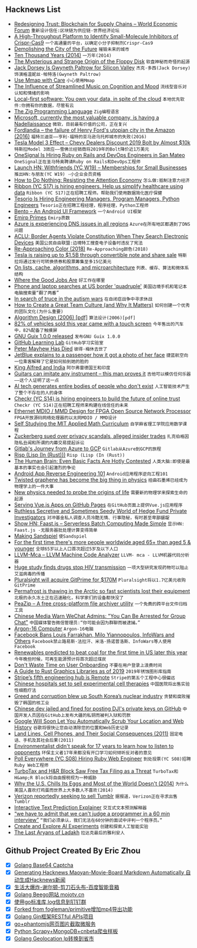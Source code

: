 ## Hacknews List


- [Redesigning Trust: Blockchain for Supply Chains – World Economic Forum](https://www.weforum.org/projects/redesigning-trust)  `重新设计信任:区块链为供应链-世界经济论坛`
- [A High-Throughput Platform to Identify Small-Molecule Inhibitors of Crispr-Cas9](https://www.cell.com/cell/fulltext/S0092-8674(19)30395-2)  `一个高通量的平台，以确定小分子抑制剂Crispr-Cas9`
- [Demolishing the City of the Future](https://tribunemag.co.uk/2019/04/demolishing-the-city-of-the-future)  `摧毁未来的城市`
- [Ten Thousand Years (2014)](https://99percentinvisible.org/episode/ten-thousand-years/)  `一万年(2014)`
- [The Mysterious and Strange Origin of the Floppy Disk](https://www.backupassist.com/blog/news/the-mysterious-and-strange-origin-of-the-floppy-disk/)  `软盘神秘而奇怪的起源`
- [Jack Dorsey Is Gwyneth Paltrow for Silicon Valley](https://www.nytimes.com/2019/05/02/fashion/jack-dorsey-influencer.html)  `杰克·多西(Jack Dorsey)饰演格温妮丝·帕特洛(Gwyneth Paltrow)`
- [Use Mmap with Care](https://www.sublimetext.com/blog/articles/use-mmap-with-care)  `小心使用Mmap`
- [The Influence of Streamlined Music on Cognition and Mood](https://arxiv.org/abs/1610.04255)  `流线型音乐对认知和情绪的影响`
- [Local-first software: You own your data, in spite of the cloud](https://www.inkandswitch.com/local-first.html)  `本地优先软件:你拥有你的数据，尽管有云`
- [The Zig Programming Language](https://ziglang.org/)  `Zig编程语言`
- [Microsoft, currently the most valuable company, is having a Nadellaissance](https://www.bloomberg.com/news/features/2019-05-02/satya-nadella-remade-microsoft-as-world-s-most-valuable-company)  `微软，目前最有价值的公司，正在复兴`
- [Fordlandia – the failure of Henry Ford&#39;s utopian city in the Amazon (2016)](https://www.theguardian.com/cities/2016/aug/19/lost-cities-10-fordlandia-failure-henry-ford-amazon)  `福特兰迪亚——亨利·福特的亚马逊乌托邦城市的失败(2016)`
- [Tesla Model 3 Effect – Chevy Dealers Discount 2019 Bolt by Almost $10k](https://www.torquenews.com/1083/tesla-model-3-effect-chevy-dealers-discount-2019-bolt-electric-vehicles-almost-10000-race-bottom-market)  `特斯拉Model 3效应——雪佛兰经销商将2019年的Bolt降价近1万美元`
- [OneSignal Is Hiring Ruby on Rails and DevOps Engineers in San Mateo](https://onesignal.com/careers)  `OneSignal正在圣马特奥聘请Ruby on Rails和DevOps工程师`
- [Launch HN: Withfriends (YC W19) – Memberships for Small Businesses](item?id=19810092)  `推出HN:与朋友(YC W19) -小企业会员资格`
- [How to Do Nothing: Resisting the Attention Economy](https://www.nytimes.com/2019/04/30/books/review/jenny-odell-how-to-do-nothing.html)  `怎么做:抵制注意力经济`
- [Ribbon (YC S17) is hiring engineers. Help us simplify healthcare using data](https://www.ribbonhealth.com/careers/)  `Ribbon (YC S17)正在招聘工程师。帮助我们使用数据简化医疗保健`
- [Tesorio Is Hiring Engineering Managers, Program Managers, Python Engineers](https://www.tesorio.com/careers/)  `Tesorio正在招聘工程经理，程序经理，Python工程师`
- [Bento – An Android UI Framework](https://engineeringblog.yelp.com/2019/05/introducing-bento.html)  `一个Android UI框架`
- [Emirp Primes](https://en.wikipedia.org/wiki/Emirp)  `Emirp质数`
- [Azure is experiencing DNS issues in all regions](item?id=19812919)  `Azure在所有地区都遇到了DNS问题`
- [ACLU: Border Agents Violate Constitution When They Search Electronic Devices](https://www.npr.org/2019/05/02/719337356/aclu-border-agents-violate-constitution-when-they-search-electronic-devices)  `美国公民自由联盟:边境特工搜查电子设备时违反了宪法`
- [Re-Approaching Color (2018)](https://design.lyft.com/re-approaching-color-9e604ba22c88)  `Re-Approaching颜色(2018)`
- [Tesla is raising up to $1.5B through convertible note and share sale](https://techcrunch.com/2019/05/02/tesla-1-5-billion/)  `特斯拉将通过发行可转换债券和股票筹集至多15亿美元`
- [On lists, cache, algorithms, and microarchitecture](https://pdziepak.github.io/2019/05/02/on-lists-cache-algorithms-and-microarchitecture/)  `列表、缓存、算法和微体系结构`
- [Where the Good Jobs Are](https://www.nytimes.com/2019/05/02/business/economy/good-jobs-no-college-degrees.html)  `好工作在哪里`
- [Phone and laptop searches at US border &#39;quadruple&#39;](https://www.bbc.com/news/technology-48118558)  `美国边境手机和笔记本电脑搜索量“翻了两番”`
- [In search of truce in the autism wars](https://www.spectrumnews.org/features/deep-dive/search-truce-autism-wars/)  `在自闭症战争中寻求休战`
- [How to Create a Great Team Culture (and Why It Matters)](https://queue.acm.org/detail.cfm?id=3323993)  `如何创建一个优秀的团队文化(为什么重要)`
- [Algorithm Design (2006) [pdf]](http://www.cs.sjtu.edu.cn/~jiangli/teaching/CS222/files/materials/Algorithm%20Design.pdf)  `算法设计(2006)[pdf]`
- [82% of vehicles sold this year came with a touch screen](https://www.marketwatch.com/story/teslas-infotainment-dashboard-screen-tops-consumer-reports-ratings-2019-05-01)  `今年售出的汽车中，82%配备了触摸屏`
- [GNU Guix 1.0.0 released](https://www.gnu.org/software/guix/blog/2019/gnu-guix-1.0.0-released/)  `发布GNU Guix 1.0.0`
- [GitHub Learning Lab](https://lab.github.com/)  `GitHub学习实验室`
- [Peter Mayhew Has Died](https://www.bbc.co.uk/news/entertainment-arts-48142765)  `彼得·梅休去世了`
- [JetBlue explains to a passenger how it got a photo of her face](https://boingboing.net/2019/04/23/in-this-twitter-exchange-jetb.html)  `捷蓝航空向一位乘客解释了它是如何拍到她的脸的`
- [King Alfred and India](https://www.caitlingreen.org/2019/04/king-alfred-and-india.html)  `阿尔弗雷德国王和印度`
- [Guitars can imitate any instrument – this man proves it](https://www.cbc.ca/music/guitars-can-imitate-any-instrument-this-man-proves-it-1.5120344)  `吉他可以模仿任何乐器——这个人证明了这一点`
- [AI tech generates entire bodies of people who don&#39;t exist](https://www.ctvnews.ca/sci-tech/ai-tech-generates-entire-bodies-of-people-who-don-t-exist-1.4405165)  `人工智能技术产生了整个不存在的人的身体`
- [Checkr (YC S14) is hiring engineers to build the future of online trust](http://grnh.se/gxdah31)  `Checkr (YC S14)正在招聘工程师来构建在线信任的未来`
- [Ethernet MDIO / MMD Design for FPGA Open Source Network Processor](https://mindchasers.com/dev/hw-mdio)  `FPGA开放源码网络处理器的以太网MDIO / MMD设计`
- [Self Studying the MIT Applied Math Curriculum](https://www.harshsikka.me/self-studying-the-mit-applied-math-curriculum/)  `自学麻省理工学院应用数学课程`
- [Zuckerberg sued over privacy scandals, alleged insider trades](https://news.bloomberglaw.com/securities-law/facebooks-zuckerberg-sued-over-scandals-alleged-insider-trades)  `扎克伯格因隐私丑闻和所谓的内幕交易提起诉讼`
- [Gitlab&#39;s Journey from Azure to GCP](https://about.gitlab.com/2019/05/02/gitlab-journey-from-azure-to-gcp/)  `Gitlab从Azure到GCP的旅程`
- [Risp (Lisp (In (Rust)))](https://m.stopa.io/risp-lisp-in-rust-90a0dad5b116)  `Risp (Lisp (In (Rust))`
- [The Human Brain: Even Basic Facts Are Hotly Contested](https://mindmatters.ai/2019/04/the-human-brain-even-basic-facts-are-hotly-contested/)  `人类大脑:即使是最基本的事实也会引起激烈的争论`
- [Android App Reverse Engineering 101](https://maddiestone.github.io/AndroidAppRE/)  `Android应用程序逆向工程101`
- [Twisted graphene has become the big thing in physics](https://www.quantamagazine.org/how-twisted-graphene-became-the-big-thing-in-physics-20190430/)  `扭曲石墨烯已经成为物理学上的一件大事`
- [New physics needed to probe the origins of life](https://www.nature.com/articles/d41586-019-01318-z)  `需要新的物理学来探索生命的起源`
- [Serving Vue.js Apps on GitHub Pages](https://blog.usmanity.com/serving-vue-js-apps-on-github-pages/)  `在GitHub页面上提供Vue.js应用程序`
- [Ruthless Secretive and Sometimes Seedy World of Hedge Fund Private Investigators](https://www.institutionalinvestor.com/article/b1f6yg8n93jyfh/The-Ruthless-Secretive-and-Sometimes-Seedy-World-of-Hedge-Fund-Private-Investigators)  `对冲基金私人调查人员冷酷无情、行事隐秘，有时甚至卑鄙龌龊`
- [Show HN: Faast.js – Serverless Batch Computing Made Simple](https://faastjs.org)  `显示HN: Faast.js -无服务器批处理计算变得简单`
- [Making Sandspiel](https://maxbittker.com/making-sandspiel)  `使Sandspiel`
- [For the first time there&#39;s more people worldwide aged 65&#43; than aged 5 &amp; younger](https://reason.com/2019/05/01/this-one-chart-about-global-aging-changes-everything/)  `全球65岁以上人口首次超过5岁及以下人口`
- [LLVM-Mca – LLVM Machine Code Analyzer](https://llvm.org/docs/CommandGuide/llvm-mca.html)  `LLVM- mca - LLVM机器代码分析器`
- [Huge study finds drugs stop HIV transmission](https://www.theguardian.com/society/2019/may/02/end-to-aids-in-sight-as-huge-study-finds-drugs-stop-hiv-transmission)  `一项大型研究发现药物可以阻止艾滋病毒的传播`
- [Pluralsight will acquire GitPrime for $170M](https://techcrunch.com/2019/05/01/pluralsight-will-acquire-gitprime-for-170m/)  `Pluralsight将以1.7亿美元收购GitPrime`
- [Permafrost is thawing in the Arctic so fast scientists lost their equipment](https://www.cbc.ca/news/technology/permafrost-melting-1.5119767)  `北极的永久冻土正在迅速融化，科学家们的设备都快没了`
- [PeaZip – A free cross-platform file archiver utility](http://www.peazip.org/peazip-free-archiver.html)  `一个免费的跨平台文件归档工具`
- [Chinese Media Warn WeChat Admins: &#34;You Can Be Arrested for Group Chat&#34;](https://www.whatsonweibo.com/chinese-media-warn-wechat-group-admins-you-can-be-arrested-for-what-happens-in-your-group-chat/)  `中国媒体警告微信管理员:“你可能会因为群聊而被逮捕。”`
- [Argon-16 Computer](http://www.computer-museum.ru/english/argon16.htm)  `Argon-16电脑`
- [Facebook Bans Louis Farrakhan, Milo Yiannopoulos, InfoWars and Others](https://edition.cnn.com/2019/05/02/tech/facebook-ban-louis-farrakhan-infowars-alex-jones-milo-laura-loomer/index.html)  `Facebook禁止路易斯·法拉汗、米洛·扬诺普洛斯、InfoWars等人使用Facebook`
- [Renewables predicted to beat coal for the first time in US later this year](https://qz.com/1610977/solar-wind-plus-other-renewables-beat-coal-for-first-time-in-us/)  `今年晚些时候，可再生能源预计将首次超过煤炭`
- [Don&#39;t Waste Time on User Onboarding](https://greaterdanorequalto.com/dont-waste-time-on-onboarding/)  `不要在用户登录上浪费时间`
- [A Guide to Rust Graphics Libraries as of 2019](https://wiki.alopex.li/AGuideToRustGraphicsLibraries2019)  `2019年锈蚀图形库指南`
- [Stripe’s fifth engineering hub is Remote](https://stripe.com/blog/remote-hub)  `Stripe的第五个工程中心很偏远`
- [Chinese hospitals set to sell experimental cell therapies](https://www.nature.com/articles/d41586-019-01161-2)  `中国医院将出售实验性细胞疗法`
- [Greed and corruption blew up South Korea’s nuclear industry](https://www.technologyreview.com/s/613325/how-greed-and-corruption-blew-up-south-koreas-nuclear-industry/)  `贪婪和腐败摧毁了韩国的核工业`
- [Chinese dev jailed and fined for posting DJI&#39;s private keys on GitHub](https://www.theregister.co.uk/2019/04/30/dji_dev_jailed_fined_leaking_aes_ssl_keys_github/)  `中国开发人员因在GitHub上发布大疆的私钥而被判入狱和罚款`
- [Google Will Soon Let You Automatically Scrub Your Location and Web History](https://www.buzzfeednews.com/article/pranavdixit/google-will-soon-let-you-automatically-scrub-your-location)  `谷歌将很快让您自动清除您的位置和Web历史记录`
- [Land Lines, Cell Phones, and Their Social Consequences (2011)](https://thefrailestthing.com/2011/09/20/landlines-cell-phones-and-their-social-consequences/)  `固定电话、手机及其社会后果(2011)`
- [Environmentalist didn&#39;t speak for 17 years to learn how to listen to opponents](https://www.cbc.ca/radio/outintheopen/breaking-silence-1.4526352/this-environmentalist-didn-t-speak-for-17-years-to-learn-how-to-listen-to-his-opponents-1.4527401)  `环保主义者17年来都没有开口学习如何倾听反对者的意见`
- [Poll Everywhere (YC S08) Hiring Ruby Web Engineer](https://www.polleverywhere.com/jobs#backend-engineer)  `到处投票(YC S08)招聘Ruby Web工程师`
- [TurboTax and H&amp;R Block Saw Free Tax Filing as a Threat](https://www.propublica.org/article/intuit-turbotax-h-r-block-gutted-free-tax-filing-internal-memo)  `TurboTax和H&amp;R Block将自由报税视为一种威胁`
- [Why the U.S. Chills Its Eggs and Most of the World Doesn&#39;t (2014)](https://www.npr.org/sections/thesalt/2014/09/11/336330502/why-the-u-s-chills-its-eggs-and-most-of-the-world-doesnt)  `为什么美国人喜欢打鸡蛋而世界上大多数人不喜欢(2014)`
- [Verizon reportedly seeking to sell Tumblr](https://techcrunch.com/2019/05/02/verizon-reportedly-seeking-to-sell-tumblr/)  `据报道，Verizon正在寻求出售Tumblr`
- [Interactive Text Prediction Explainer](https://pudding.cool/2019/04/text-prediction/)  `交互式文本预测解释器`
- [“we have to admit that we can&#39;t judge a programmer in a 60 min interview”](https://www.linkedin.com/feed/update/urn:li:activity:6528766848526278657)  `“我们必须承认，我们无法在60分钟的面试中评判一个程序员。”`
- [Create and Explore AI Experiments](https://docs.microsoft.com/en-us/azure/machine-learning/service/how-to-create-portal-experiments)  `创建和探索人工智能实验`
- [The Last Aryans of Ladakh](http://www.bbc.com/travel/story/20190502-is-this-the-last-of-the-aryans)  `拉达克最后的雅利安人`

## Github Project Created By Eric Zhou

- [x] [Golang Base64 Captcha](https://github.com/mojocn/base64Captcha)
- [x] [Generating Hacknews Maoyan-Movie-Board Markdown Automatically 自动生成Hacknews新闻](https://github.com/dejavuzhou/md-genie)
- [x] [生活大爆炸-谢尔顿-剪刀石头布-百度智能音箱](https://github.com/mojocn/dueros-bang-game)
- [x] [Golang Beego网站 mojotv.cn](https://github.com/mojocn/www.mojotv.cn)
- [x] [使用go标准库,log信息到钉钉群](https://github.com/mojocn/dooger)
- [x] [Forked from fogleman/primitive增加mp4导出功能](https://github.com/mojocn/primitive)
- [x] [Golang Gin框架RESTful APIs项目](https://github.com/JJJJJJJerk/ezier-golang-web-api-framework)
- [x] [go+phantomjs网页图片截取微服务](https://github.com/mojocn/screen_shot)
- [x] [Python Scrapy+MongoDB+cnbeta爬虫样板](https://github.com/mojocn/scrapy_mongodb_boilerplate_cnbeta)
- [x] [Golang Geolocation Ip转换到省市](https://github.com/mojocn/ip2location)